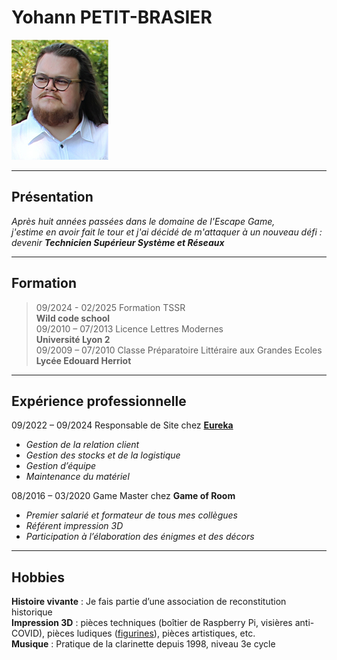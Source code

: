 # Yohann PETIT-BRASIER
![Portrait de Yohann Petit-Brasier](https://raw.githubusercontent.com/Prehistory-Banane/CV/refs/heads/main/Yohann%20CV.jpg)

---

## Présentation

_Après huit années passées dans le domaine de l'Escape Game,  
j'estime en avoir fait le tour et j'ai décidé de m'attaquer à un nouveau défi :  
devenir **Technicien Supérieur Système et Réseaux**_  

---

## Formation

>09/2024 - 02/2025  Formation TSSR  
**Wild code school**  
09/2010 – 07/2013  Licence Lettres Modernes  
**Université Lyon 2**  
09/2009 – 07/2010  Classe Préparatoire Littéraire aux Grandes Ecoles  
**Lycée Edouard Herriot**  

---

## Expérience professionnelle

09/2022 – 09/2024      Responsable de Site chez **[Eureka](https://eureka-game.com)**
-	_Gestion de la relation client_
-	_Gestion des stocks et de la logistique_
-	_Gestion d’équipe_
-	_Maintenance du matériel_

08/2016 – 03/2020      Game Master chez **Game of Room** 
-	_Premier salarié et formateur de tous mes collègues_
-	_Référent impression 3D_
-	_Participation à l’élaboration des énigmes et des décors_

---

## Hobbies

**Histoire vivante** : Je fais partie d’une association de reconstitution historique  
**Impression 3D** : pièces techniques (boîtier de Raspberry Pi, visières anti-COVID), pièces ludiques ([figurines](https://raw.githubusercontent.com/Prehistory-Banane/CV/refs/heads/main/John%20Stuart%20Mill.png)), pièces artistiques, etc.  
**Musique** :  Pratique de la clarinette depuis 1998, niveau 3e cycle  
